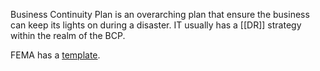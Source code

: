 Business Continuity Plan is an overarching plan that ensure the business can keep its lights on during a disaster. IT usually has a [[DR]] strategy within the realm of the BCP.

FEMA has a [template](https://www.fema.gov/sites/default/files/2020-10/non-federal-continuity-plan-template_083118.pdf).
